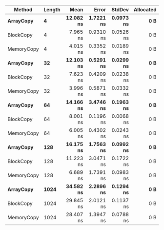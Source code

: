 |     Method | Length |      Mean |     Error |    StdDev | Allocated |
|----------- |------- |----------:|----------:|----------:|----------:|
|  **ArrayCopy** |      **4** | **12.082 ns** | **1.7221 ns** | **0.0973 ns** |       **0 B** |
|  BlockCopy |      4 |  7.965 ns | 0.9310 ns | 0.0526 ns |       0 B |
| MemoryCopy |      4 |  4.015 ns | 0.3352 ns | 0.0189 ns |       0 B |
|  **ArrayCopy** |     **32** | **12.103 ns** | **0.5291 ns** | **0.0299 ns** |       **0 B** |
|  BlockCopy |     32 |  7.623 ns | 0.4209 ns | 0.0238 ns |       0 B |
| MemoryCopy |     32 |  3.996 ns | 0.5871 ns | 0.0332 ns |       0 B |
|  **ArrayCopy** |     **64** | **14.166 ns** | **3.4746 ns** | **0.1963 ns** |       **0 B** |
|  BlockCopy |     64 |  8.001 ns | 0.1196 ns | 0.0068 ns |       0 B |
| MemoryCopy |     64 |  6.005 ns | 0.4302 ns | 0.0243 ns |       0 B |
|  **ArrayCopy** |    **128** | **16.175 ns** | **1.7563 ns** | **0.0992 ns** |       **0 B** |
|  BlockCopy |    128 | 11.223 ns | 3.0471 ns | 0.1722 ns |       0 B |
| MemoryCopy |    128 |  6.689 ns | 1.7391 ns | 0.0983 ns |       0 B |
|  **ArrayCopy** |   **1024** | **34.582 ns** | **2.2896 ns** | **0.1294 ns** |       **0 B** |
|  BlockCopy |   1024 | 29.845 ns | 2.0121 ns | 0.1137 ns |       0 B |
| MemoryCopy |   1024 | 28.407 ns | 1.3947 ns | 0.0788 ns |       0 B |
